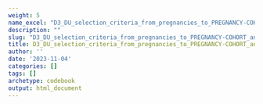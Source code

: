 ```yaml
---
weight: 5
name_excel: "D3_DU_selection_criteria_from_pregnancies_to_PREGNANCY-COHORT_and_MS-PREGNANCY-COHORT.xlsx"
description: ""
slug: "D3_DU_selection_criteria_from_pregnancies_to_PREGNANCY-COHORT_and_MS-PREGNANCY-COHORT"
title: D3_DU_selection_criteria_from_pregnancies_to_PREGNANCY-COHORT_and_MS-PREGNANCY-COHORT
author: ''
date: '2023-11-04'
categories: []
tags: []
archetype: codebook
output: html_document
---
```


<div class="tabcontent"></div>
